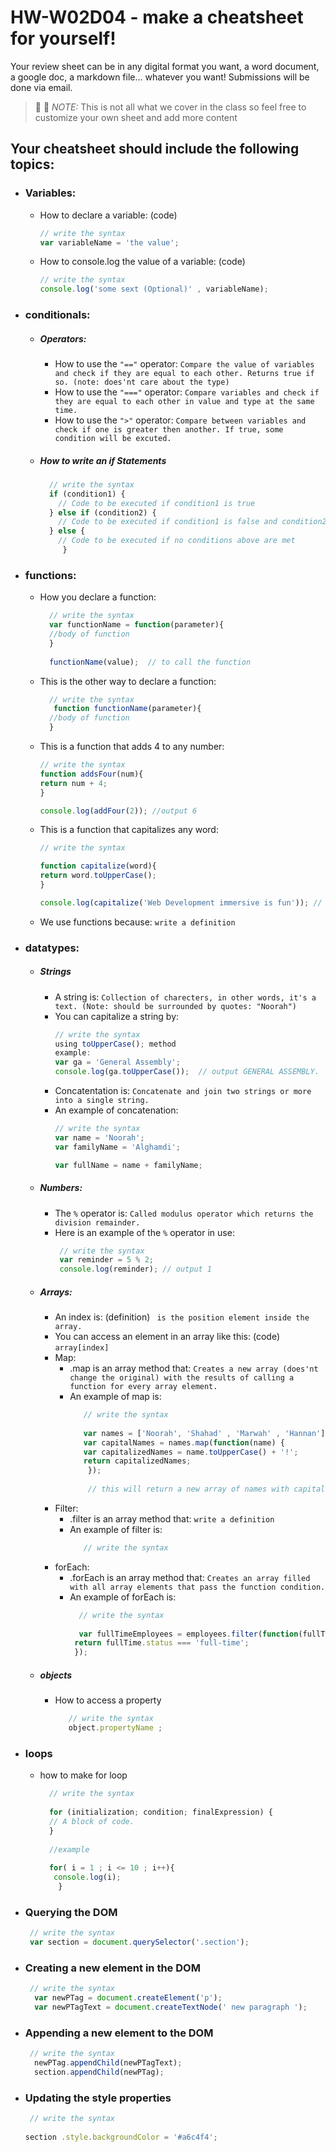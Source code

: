 # HW-W02D04 - make a cheatsheet for yourself!

Your review sheet can be in any digital format you want, a word document, a google doc, a markdown file… whatever you want! Submissions will be done via email.

> 📢 📢  *NOTE:*  This is not all what we cover in the class so feel free to customize your own sheet and add more content

## Your cheatsheet should include the following topics:

* ### Variables:
  * How to declare a variable: (code)
    ```javascript
    // write the syntax
    var variableName = 'the value';
     ```
  * How to console.log the value of a variable: (code)
    ```javascript
    // write the syntax
    console.log('some sext (Optional)' , variableName);
     ```
* ### conditionals:
  * ##### Operators:
    * How to use the `"=="` operator: 
       `Compare the value of variables and check if they are equal to each other. Returns true if so. (note: does'nt care about the type)  `
    * How to use the `"==="` operator: 
       `Compare variables and check if they are equal to each other in value and type at the same time. `
    * How to use the `">"` operator: 
        `Compare between variables and check if one is greater then another. If true, some condition will be excuted.  `
   * ##### How to write an if Statements 
      ```javascript
        // write the syntax
        if (condition1) { 
          // Code to be executed if condition1 is true
        } else if (condition2) { 
          // Code to be executed if condition1 is false and condition2 is true
        } else { 
          // Code to be executed if no conditions above are met
           } 
       ```
 * ### functions:
    * How you declare a function: 
      ```javascript
        // write the syntax
        var functionName = function(parameter){
        //body of function
        }
        
        functionName(value);  // to call the function
       ```
    * This is the other way to declare a function: 
      ```javascript
        // write the syntax
         function functionName(parameter){
        //body of function
        }
       ```
    * This is a function that adds 4 to any number:
        ```javascript
        // write the syntax
        function addsFour(num){
        return num + 4;
        }
        
        console.log(addFour(2)); //output 6
       ```
    * This is a function that capitalizes any word: 
        ```javascript
        // write the syntax
        
        function capitalize(word){
        return word.toUpperCase();
        }
        
        console.log(capitalize('Web Development immersive is fun')); // output WEB DEVELOPMENT IMMERSIVE IS FUN
        
       ```
    * We use functions because:
     `write a definition `
* ### datatypes:
  * ##### Strings
    * A string is: 
        `Collection of charecters, in other words, it's a text. (Note: should be surrounded by quotes: "Noorah") `
    * You can capitalize a string by: 
        ```javascript
        // write the syntax
        using toUpperCase(); method
        example: 
        var ga = 'General Assembly';
        console.log(ga.toUpperCase());  // output GENERAL ASSEMBLY.
       ```
    * Concatentation is: 
        `Concatenate and join two strings or more into a single string. `
    * An example of concatenation:
         ```javascript
        // write the syntax
        var name = 'Noorah';
        var familyName = 'Alghamdi';
       
       var fullName = name + familyName;
       ```
  * ##### Numbers:
    * The `%` operator is: 
       `Called modulus operator which returns the division remainder. `
    * Here is an example of the `%` operator in use:
       ```javascript
        // write the syntax
        var reminder = 5 % 2;
        console.log(reminder); // output 1
       ```
  * ##### Arrays:
    * An index is: (definition) ` is the position element inside the array.`
    * You can access an element in an array like this: (code)
    ```array[index]```
    * Map:
      * .map is an array method that: 
         `Creates a new array (does'nt change the original) with the results of calling a function for every array element.`
      * An example of map is: 
        ```javascript
           // write the syntax
           
           var names = ['Noorah', 'Shahad' , 'Marwah' , 'Hannan'];
           var capitalNames = names.map(function(name) {
           var capitalizedNames = name.toUpperCase() + '!';
           return capitalizedNames;
            });
            
            // this will return a new array of names with capital letters.
         ```
    * Filter:
      * .filter is an array method that: 
          `write a definition `
      * An example of filter is: 
        ```javascript
           // write the syntax
         ```
    * forEach:
      * .forEach is an array method that: 
         `Creates an array filled with all array elements that pass the function condition.`
      *  An example of forEach is: 
         ```javascript
           // write the syntax
           
           var fullTimeEmployees = employees.filter(function(fullTime) {
          return fullTime.status === 'full-time';
          });
         ```

   * ##### objects
     * How to access a property  
        ```javascript
           // write the syntax
           object.propertyName ;
        ```
* ### loops
     *   how to make for loop 
         ```javascript
           // write the syntax
           
           for (initialization; condition; finalExpression) { 
           // A block of code.
           } 
           
           //example
           
           for( i = 1 ; i <= 10 ; i++){
            console.log(i);
             }
          ```
* ### Querying the DOM
  ```javascript
   // write the syntax
   var section = document.querySelector('.section');
  ```
* ### Creating a new element in the DOM
  ```javascript
   // write the syntax
    var newPTag = document.createElement('p');
    var newPTagText = document.createTextNode(' new paragraph ');
  ```
* ### Appending a new element to the DOM
  ```javascript
   // write the syntax
    newPTag.appendChild(newPTagText);
    section.appendChild(newPTag);
  ```
* ### Updating the style properties
  ```javascript
   // write the syntax
   
  section .style.backgroundColor = '#a6c4f4';
  ```
